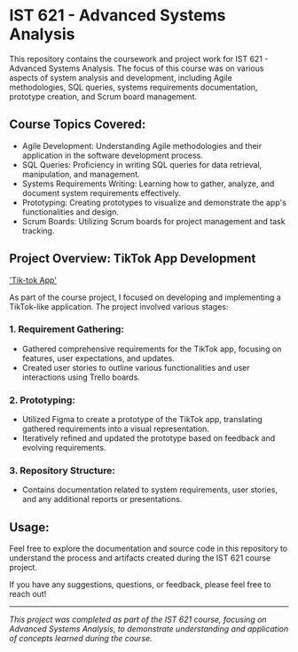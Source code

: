 # IST 621 - Advanced Systems Analysis 

This repository contains the coursework and project work for IST 621 - Advanced Systems Analysis. The focus of this course was on various aspects of system analysis and development, including Agile methodologies, SQL queries, systems requirements documentation, prototype creation, and Scrum board management.

## Course Topics Covered:

- Agile Development: Understanding Agile methodologies and their application in the software development process.
- SQL Queries: Proficiency in writing SQL queries for data retrieval, manipulation, and management.
- Systems Requirements Writing: Learning how to gather, analyze, and document system requirements effectively.
- Prototyping: Creating prototypes to visualize and demonstrate the app's functionalities and design.
- Scrum Boards: Utilizing Scrum boards for project management and task tracking.

## Project Overview: TikTok App Development
['Tik-tok App'](https://github.com/DhruvilPanchal205/IST-621_Advanced_Systems_Analysis/blob/e35616fe3f3c0da284574764cd9bdf809174eff7/Tik%20Tok%20Proposal.docx)

As part of the course project, I focused on developing and implementing a TikTok-like application. The project involved various stages:

### 1. Requirement Gathering:

- Gathered comprehensive requirements for the TikTok app, focusing on features, user expectations, and updates.
- Created user stories to outline various functionalities and user interactions using Trello boards.

### 2. Prototyping:

- Utilized Figma to create a prototype of the TikTok app, translating gathered requirements into a visual representation.
- Iteratively refined and updated the prototype based on feedback and evolving requirements.

### 3. Repository Structure:

- Contains documentation related to system requirements, user stories, and any additional reports or presentations.


## Usage:

Feel free to explore the documentation and source code in this repository to understand the process and artifacts created during the IST 621 course project.

If you have any suggestions, questions, or feedback, please feel free to reach out!

---

*This project was completed as part of the IST 621 course, focusing on Advanced Systems Analysis, to demonstrate understanding and application of concepts learned during the course.*
